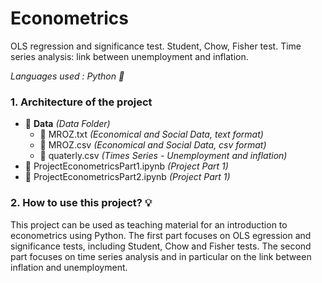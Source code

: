 # Econometrics
OLS regression and significance test. Student, Chow, Fisher test. Time series analysis: link between unemployment and inflation.

<i>Languages used : Python :snake:</i>

### 1. Architecture of the project 
- :file_folder: <b>Data</b> <i>(Data Folder)</i> 
  - :floppy_disk: MROZ.txt <i>(Economical and Social Data, text format)</i>
  - :floppy_disk: MROZ.csv <i>(Economical and Social Data, csv format)</i>
  - :floppy_disk: quaterly.csv <i>(Times Series - Unemployment and inflation)</i>
- :ledger: ProjectEconometricsPart1.ipynb <i>(Project Part 1)</i>
- :ledger: ProjectEconometricsPart2.ipynb <i>(Project Part 1)</i>

### 2. How to use this project? :bulb:
This project can be used as teaching material for an introduction to econometrics using Python. The first part focuses on OLS egression and significance tests, including Student, Chow and Fisher tests. The second part focuses on time series analysis and in particular on the link between inflation and unemployment.
